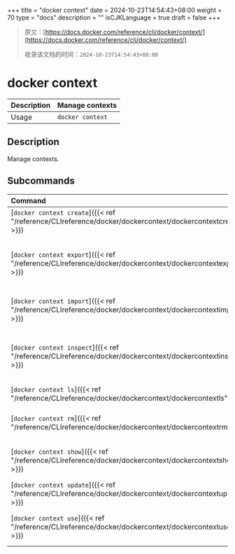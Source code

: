+++
title = "docker context"
date = 2024-10-23T14:54:43+08:00
weight = 70
type = "docs"
description = ""
isCJKLanguage = true
draft = false
+++

> 原文：[https://docs.docker.com/reference/cli/docker/context/](https://docs.docker.com/reference/cli/docker/context/)
>
> 收录该文档的时间：`2024-10-23T14:54:43+08:00`

# docker context

| Description | Manage contexts  |
| :---------- | ---------------- |
| Usage       | `docker context` |

## Description

Manage contexts.

## Subcommands

| Command                                                      | Description                                                  |
| :----------------------------------------------------------- | :----------------------------------------------------------- |
| [`docker context create`]({{< ref "/reference/CLIreference/docker/dockercontext/dockercontextcreate" >}}) | Create a context                                             |
| [`docker context export`]({{< ref "/reference/CLIreference/docker/dockercontext/dockercontextexport" >}}) | Export a context to a tar archive FILE or a tar stream on STDOUT. |
| [`docker context import`]({{< ref "/reference/CLIreference/docker/dockercontext/dockercontextimport" >}}) | Import a context from a tar or zip file                      |
| [`docker context inspect`]({{< ref "/reference/CLIreference/docker/dockercontext/dockercontextinspect" >}}) | Display detailed information on one or more contexts         |
| [`docker context ls`]({{< ref "/reference/CLIreference/docker/dockercontext/dockercontextls" >}}) | List contexts                                                |
| [`docker context rm`]({{< ref "/reference/CLIreference/docker/dockercontext/dockercontextrm" >}}) | Remove one or more contexts                                  |
| [`docker context show`]({{< ref "/reference/CLIreference/docker/dockercontext/dockercontextshow" >}}) | Print the name of the current context                        |
| [`docker context update`]({{< ref "/reference/CLIreference/docker/dockercontext/dockercontextupdate" >}}) | Update a context                                             |
| [`docker context use`]({{< ref "/reference/CLIreference/docker/dockercontext/dockercontextuse" >}}) | Set the current docker context                               |
